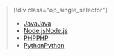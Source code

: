 > [!div class="op_single_selector"]
> * [<span data-ttu-id="6249f-101">Java</span><span class="sxs-lookup"><span data-stu-id="6249f-101">Java</span></span>](../articles/notification-hubs/notification-hubs-java-push-notification-tutorial.md)
> * [<span data-ttu-id="6249f-102">Node.js</span><span class="sxs-lookup"><span data-stu-id="6249f-102">Node.js</span></span>](../articles/notification-hubs/notification-hubs-nodejs-push-notification-tutorial.md)
> * [<span data-ttu-id="6249f-103">PHP</span><span class="sxs-lookup"><span data-stu-id="6249f-103">PHP</span></span>](../articles/notification-hubs/notification-hubs-php-push-notification-tutorial.md)
> * [<span data-ttu-id="6249f-104">Python</span><span class="sxs-lookup"><span data-stu-id="6249f-104">Python</span></span>](../articles/notification-hubs/notification-hubs-python-push-notification-tutorial.md)
> 
> 

